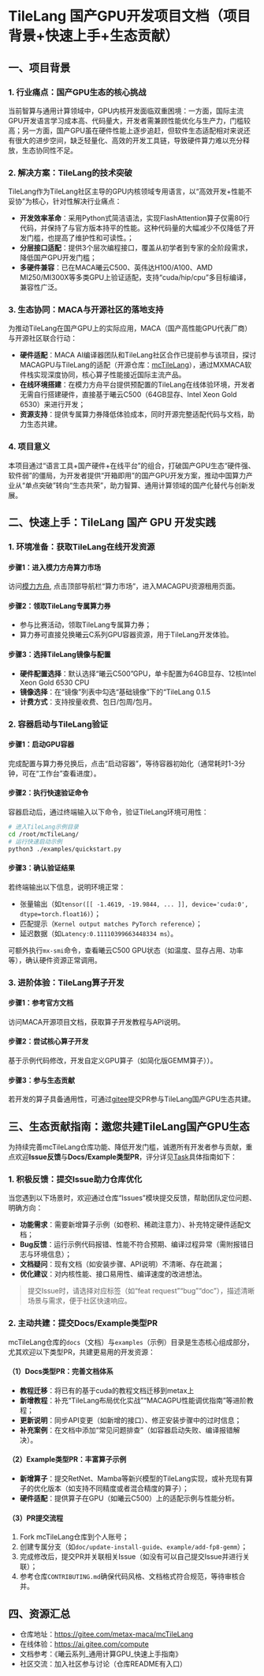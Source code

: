 # TileLang 国产GPU开发项目文档（项目背景+快速上手+生态贡献）
## 一、项目背景
### 1. 行业痛点：国产GPU生态的核心挑战
当前智算与通用计算领域中，GPU内核开发面临双重困境：一方面，国际主流GPU开发语言学习成本高、代码量大，开发者需兼顾性能优化与生产力，门槛较高；另一方面，国产GPU虽在硬件性能上逐步追赶，但软件生态适配相对来说还有很大的进步空间，缺乏轻量化、高效的开发工具链，导致硬件算力难以充分释放，生态协同性不足。

### 2. 解决方案：TileLang的技术突破
TileLang作为TileLang社区主导的GPU内核领域专用语言，以“高效开发+性能不妥协”为核心，针对性解决行业痛点：
- **开发效率革命**：采用Python式简洁语法，实现FlashAttention算子仅需80行代码，并保持了与官方版本持平的性能。这种代码量的大幅减少不仅降低了开发门槛，也提高了维护性和可读性。；
- **分层接口适配**：提供3个层次编程接口，覆盖从初学者到专家的全阶段需求，降低国产GPU开发门槛；
- **多硬件兼容**：已在MACA曦云C500、英伟达H100/A100、AMD MI250/MI300X等多类GPU上验证适配，支持“cuda/hip/cpu”多目标编译，兼容性广泛。

### 3. 生态协同：MACA与开源社区的落地支持
为推动TileLang在国产GPU上的实际应用，MACA（国产高性能GPU代表厂商）与开源社区联合行动：
- **硬件适配**：MACA AI编译器团队和TileLang社区合作已提前参与该项目，探讨MACAGPU与TileLang的适配（开源仓库：[mcTileLang](https://gitee.com/metax-maca/mcTileLang)），通过MXMACA软件栈实现深度协同，核心算子性能接近国际主流产品。
- **在线环境搭建**：在模力方舟平台提供预配置的TileLang在线体验环境，开发者无需自行搭建硬件，直接基于曦云C500（64GB显存、Intel Xeon Gold 6530）来进行开发；
- **资源支持**：提供专属算力券降低体验成本，同时开源完整适配代码与文档，助力生态共建。

### 4. 项目意义
本项目通过“语言工具+国产硬件+在线平台”的组合，打破国产GPU生态“硬件强、软件弱”的僵局，为开发者提供“开箱即用”的国产GPU开发方案，推动中国算力产业从“单点突破”转向“生态共荣”，助力智算、通用计算领域的国产化替代与创新发展。

## 二、快速上手：TileLang 国产 GPU 开发实践
### 1. 环境准备：获取TileLang在线开发资源
#### 步骤1：进入模力方舟算力市场
访问[模力方舟](https://ai.gitee.com/compute), 点击顶部导航栏“算力市场”，进入MACAGPU资源租用页面。

#### 步骤2：领取TileLang专属算力券
- 参与比赛活动，领取TileLang专属算力券；
- 算力券可直接兑换曦云C系列GPU容器资源，用于TileLang开发体验。

#### 步骤3：选择TileLang镜像与配置
- **硬件配置选择**：默认选择“曦云C500”GPU，单卡配置为64GB显存、12核Intel Xeon Gold 6530 CPU
- **镜像选择**：在“镜像”列表中勾选“基础镜像”下的“TileLang 0.1.5 
- **计费方式**：支持按量收费、包日/包周/包月。

### 2. 容器启动与TileLang验证
#### 步骤1：启动GPU容器
完成配置与算力券兑换后，点击“启动容器”，等待容器初始化（通常耗时1-3分钟，可在“工作台”查看进度）。

#### 步骤2：执行快速验证命令
容器启动后，通过终端输入以下命令，验证TileLang环境可用性：
```bash
# 进入TileLang示例目录
cd /root/mcTileLang/
# 运行快速启动示例
python3 ./examples/quickstart.py
```

#### 步骤3：确认验证结果
若终端输出以下信息，说明环境正常：
- 张量输出（如`tensor([[ -1.4619, -19.9844, ... ]], device='cuda:0', dtype=torch.float16)`）；
- 匹配提示（`Kernel output matches PyTorch reference`）；
- 延迟数据（如`Latency:0.11110399663448334 ms`）。

可额外执行`mx-smi`命令，查看曦云C500 GPU状态（如温度、显存占用、功率等），确认硬件资源正常调用。

### 3. 进阶体验：TileLang算子开发
#### 步骤1：参考官方文档
访问MACA开源项目文档，获取算子开发教程与API说明。

#### 步骤2：尝试核心算子开发
基于示例代码修改，开发自定义GPU算子（如简化版GEMM算子））。

#### 步骤3：参与生态贡献
若开发的算子具备通用性，可通过[gitee](https://gitee.com/metax-maca/mcTileLang)提交PR参与TileLang国产GPU生态共建。


## 三、生态贡献指南：邀您共建TileLang国产GPU生态
为持续完善mcTileLang仓库功能、降低开发门槛，诚邀所有开发者参与贡献，重点欢迎**Issue反馈**与**Docs/Example类型PR**，评分详见[Task](Task.md)具体指南如下：

### 1. 积极反馈：提交Issue助力仓库优化
当您遇到以下场景时，欢迎通过仓库“Issues”模块提交反馈，帮助团队定位问题、明确方向：
- **功能需求**：需要新增算子示例（如卷积、稀疏注意力）、补充特定硬件适配文档；
- **Bug反馈**：运行示例代码报错、性能不符合预期、编译过程异常（需附报错日志与环境信息）；
- **文档疑问**：现有文档（如安装步骤、API说明）不清晰、存在疏漏；
- **优化建议**：对内核性能、接口易用性、编译速度的改进想法。

> 提交Issue时，请选择对应标签（如“feat request”“bug”“doc”），描述清晰场景与需求，便于社区快速响应。

### 2. 主动共建：提交Docs/Example类型PR
mcTileLang仓库的`docs`（文档）与`examples`（示例）目录是生态核心组成部分，尤其欢迎以下类型PR，共建更易用的开发资源：

#### （1）Docs类型PR：完善文档体系
- **教程迁移**：将已有的基于cuda的教程文档迁移到metax上
- **新增教程**：补充“TileLang布局优化实战”“MACAGPU性能调优指南”等进阶教程；
- **更新说明**：同步API变更（如新增的接口）、修正安装步骤中的过时信息；
- **补充案例**：在文档中添加“常见问题排查”（如容器启动失败、编译报错解决）。

#### （2）Example类型PR：丰富算子示例
- **新增算子**：提交RetNet、Mamba等新兴模型的TileLang实现，或补充现有算子的优化版本（如支持不同精度或者混合精度的算子）；
- **硬件适配**：提供算子在GPU（如曦云C500）上的适配示例与性能分析。

#### （3）PR提交流程
1. Fork mcTileLang仓库到个人账号；
2. 创建专属分支（如`doc/update-install-guide`、`example/add-fp8-gemm`）；
3. 完成修改后，提交PR并关联相关Issue（如没有可以自己提交Issue并进行关联）；
4. 参考仓库`CONTRIBUTING.md`确保代码风格、文档格式符合规范，等待审核合并。


## 四、资源汇总
- 仓库地址：https://gitee.com/metax-maca/mcTileLang
- 在线体验：https://ai.gitee.com/compute
- 文档参考：《曦云系列_通用计算GPU_快速上手指南》
- 社区交流：加入社区参与讨论（仓库README有入口）
